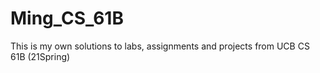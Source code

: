 # Ming_CS_61B
This is my own solutions to labs, assignments and projects from UCB CS 61B (21Spring)
